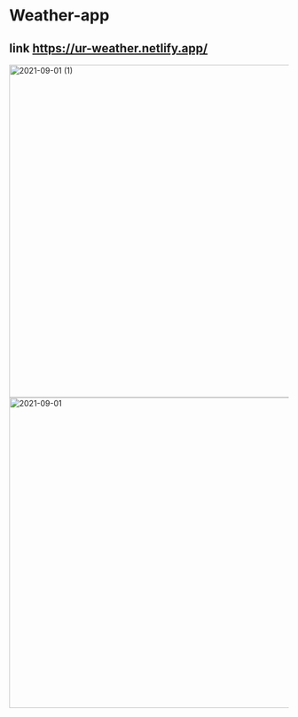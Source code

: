# Weather-app

## link https://ur-weather.netlify.app/

<img width="600" alt="2021-09-01 (1)" src="https://user-images.githubusercontent.com/76563215/131695526-b32e1156-d615-4f1e-acfa-db6dc544c10d.png">

<img width="560" alt="2021-09-01" src="https://user-images.githubusercontent.com/76563215/131695323-fc3b18f2-8fef-4bba-9896-2f2273ddb093.png">



